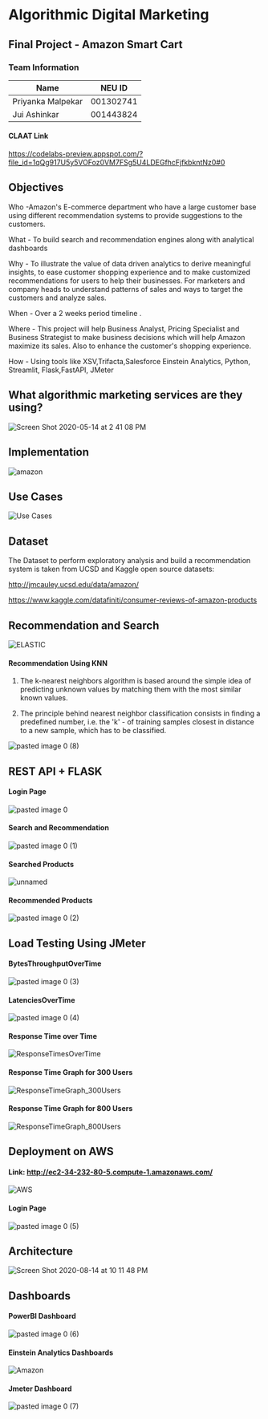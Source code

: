 # Algorithmic Digital Marketing

## Final Project - Amazon Smart Cart

### Team Information
| Name | NEU ID |
| --- | --- |
| Priyanka Malpekar | 001302741 |
| Jui Ashinkar |  001443824

#### CLAAT Link
https://codelabs-preview.appspot.com/?file_id=1qQg917U5y5VOFoz0VM7FSg5U4LDEGfhcFjfkbkntNz0#0

## Objectives


Who -Amazon's E-commerce department who have a large customer base using different recommendation systems to provide suggestions to the customers.

What - To build search and recommendation engines along with analytical dashboards

Why - To illustrate the value of data driven analytics to derive meaningful insights, to ease customer shopping experience and to make customized recommendations for users to help their businesses. For marketers and company heads to understand patterns of sales and ways to target the customers and analyze sales.

When - Over a 2 weeks period timeline .

Where - This project will help Business Analyst, Pricing Specialist and Business Strategist to make business decisions which will help Amazon maximize its sales. Also to enhance the customer's shopping experience.

How - Using tools like XSV,Trifacta,Salesforce Einstein Analytics, Python, Streamlit, Flask,FastAPI, JMeter

## What algorithmic marketing services are they using?

![Screen Shot 2020-05-14 at 2 41 08 PM](https://user-images.githubusercontent.com/59594174/90303230-5617d400-de7a-11ea-9f5c-859fc002a272.png)

## Implementation

![amazon](https://user-images.githubusercontent.com/59594174/90303255-86f80900-de7a-11ea-8eaa-59b0c92bef48.jpg)

## Use Cases

![Use Cases](https://user-images.githubusercontent.com/59594174/90303278-b73fa780-de7a-11ea-98b5-4c8a73370a03.png)

## Dataset

The Dataset to perform exploratory analysis and build a recommendation system is taken from UCSD and Kaggle open source datasets:

http://jmcauley.ucsd.edu/data/amazon/

https://www.kaggle.com/datafiniti/consumer-reviews-of-amazon-products


## Recommendation and Search

![ELASTIC](https://user-images.githubusercontent.com/59594174/90303345-48af1980-de7b-11ea-8b20-b95390559857.jpg)

#### Recommendation Using KNN

1. The k-nearest neighbors algorithm is based around the simple idea of predicting unknown values by matching them with the most similar known values.

2. The principle behind nearest neighbor classification consists in finding a predefined number, i.e. the 'k' - of training samples closest in distance to a new sample, which has to be classified.

![pasted image 0 (8)](https://user-images.githubusercontent.com/59594174/90303807-4484fb00-de7f-11ea-8c4f-031c1e2f64cb.png)


## REST API + FLASK

#### Login Page

![pasted image 0](https://user-images.githubusercontent.com/59594174/90303372-814ef300-de7b-11ea-9bf2-f79e87b9c1a4.png)

#### Search and Recommendation

![pasted image 0 (1)](https://user-images.githubusercontent.com/59594174/90303412-c541f800-de7b-11ea-8ceb-613467de1542.png)

#### Searched Products

![unnamed](https://user-images.githubusercontent.com/59594174/90303423-db4fb880-de7b-11ea-91eb-073cf6ee346f.png)

#### Recommended Products

![pasted image 0 (2)](https://user-images.githubusercontent.com/59594174/90303433-e99dd480-de7b-11ea-86b1-7b4cf30e149a.png)


## Load Testing Using JMeter

#### BytesThroughputOverTime

![pasted image 0 (3)](https://user-images.githubusercontent.com/59594174/90303456-1f42bd80-de7c-11ea-9695-dfe0d71028e1.png)

#### LatenciesOverTime

![pasted image 0 (4)](https://user-images.githubusercontent.com/59594174/90303468-3b465f00-de7c-11ea-820c-9a3207d0deb9.png)

#### Response Time over Time

![ResponseTimesOverTime](https://user-images.githubusercontent.com/59594174/90303484-587b2d80-de7c-11ea-8de5-16ba6a626642.png)

#### Response Time Graph for 300 Users

![ResponseTimeGraph_300Users](https://user-images.githubusercontent.com/59594174/90303493-65981c80-de7c-11ea-89a2-8787c1921483.PNG)

#### Response Time Graph for 800 Users

![ResponseTimeGraph_800Users](https://user-images.githubusercontent.com/59594174/90303510-83658180-de7c-11ea-9833-e181d9e3ca27.PNG)


## Deployment on AWS

#### Link: http://ec2-34-232-80-5.compute-1.amazonaws.com/

![AWS](https://user-images.githubusercontent.com/59594174/90303881-1e138f80-de80-11ea-97d0-8a399b3d408a.PNG)

#### Login Page

![pasted image 0 (5)](https://user-images.githubusercontent.com/59594174/90303566-f838bb80-de7c-11ea-999d-427be9fb33d5.png)

## Architecture

![Screen Shot 2020-08-14 at 10 11 48 PM](https://user-images.githubusercontent.com/59594174/90303583-261e0000-de7d-11ea-8932-8b7e68e9f457.png)

## Dashboards

#### PowerBI Dashboard

![pasted image 0 (6)](https://user-images.githubusercontent.com/59594174/90303605-4ea5fa00-de7d-11ea-9027-52009ca517c6.png)

#### Einstein Analytics Dashboards

![Amazon](https://user-images.githubusercontent.com/59594174/90303620-68474180-de7d-11ea-8d35-dc9377244240.png)

#### Jmeter Dashboard

![pasted image 0 (7)](https://user-images.githubusercontent.com/59594174/90303676-d855c780-de7d-11ea-8a9a-686096dad466.png)



